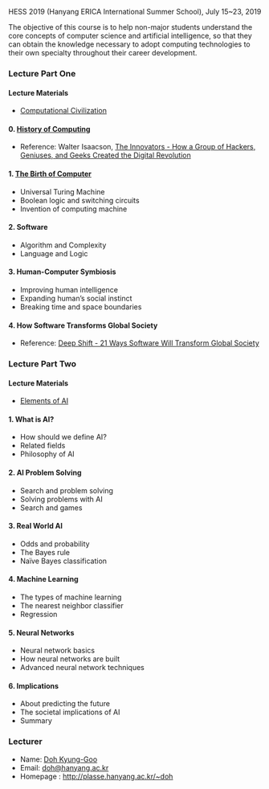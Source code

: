 HESS 2019 (Hanyang ERICA International Summer School), July 15~23, 2019

The objective of this course is to help non-major students understand the core concepts of computer science and artificial intelligence, so that they can obtain the knowledge necessary to adopt computing technologies to their own specialty throughout their career development. 

### Lecture Part One

#### Lecture Materials
  - [Computational Civilization](http://ropas.snu.ac.kr/~kwang/book-cs-leaflet.pdf)

#### 0. [History of Computing](https://drive.google.com/file/d/1AvBNXQt1npY0UvPDEOB5ahudKjUy-dBe/view?usp=sharing)
  - Reference: Walter Isaacson, [The Innovators - How a Group of Hackers, Geniuses, and Geeks Created the Digital Revolution](https://www.simonandschuster.com/books/The-Innovators/Walter-Isaacson/9781442376229)

#### 1. [The Birth of Computer](https://drive.google.com/file/d/1rDP7BK1x_-QigZbwB2r-zl_UQlhx9hDI/view?usp=sharing)
  - Universal Turing Machine
  - Boolean logic and switching circuits
  - Invention of computing machine

#### 2. Software
  - Algorithm and Complexity
  - Language and Logic

#### 3. Human-Computer Symbiosis
  - Improving human intelligence
  - Expanding human’s social instinct
  - Breaking time and space boundaries
  
#### 4. How Software Transforms Global Society
  - Reference: [Deep Shift - 21 Ways Software Will Transform Global Society](https://drive.google.com/file/d/1Tsm1MWfHr-9RJbX07kq6CvhoHToglNhT/view?usp=sharing)

### Lecture Part Two

#### Lecture Materials
  - [Elements of AI](https://course.elementsofai.com)

#### 1. What is AI?
  - How should we define AI?
  - Related fields
  - Philosophy of AI 

#### 2. AI Problem Solving
  - Search and problem solving
  - Solving problems with AI
  - Search and games

#### 3. Real World AI
  - Odds and probability
  - The Bayes rule
  - Naïve Bayes classification

#### 4. Machine Learning
  - The types of machine learning
  - The nearest neighbor classifier
  - Regression

#### 5. Neural Networks
  - Neural network basics
  - How neural networks are built
  - Advanced neural network techniques

#### 6. Implications
  - About predicting the future
  - The societal implications of AI
  - Summary

### Lecturer
- Name: [Doh Kyung-Goo](http://softopians.github.io/doggzone)
- Email: doh@hanyang.ac.kr
- Homepage : http://plasse.hanyang.ac.kr/~doh
